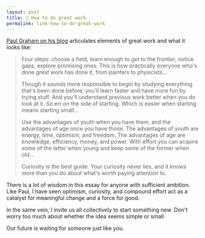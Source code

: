 ```yaml
---
layout: post
title: 🔗 How to do great work
permalink: link-how-to-do-great-work
---
```


[Paul Graham on his blog](http://www.paulgraham.com/greatwork.html) articulates elements of great work and what it looks like:

> Four steps: choose a field, learn enough to get to the frontier, notice gaps, explore promising ones. This is how practically everyone who's done great work has done it, from painters to physicists...
>
> Though it sounds more responsible to begin by studying everything that's been done before, you'll learn faster and have more fun by trying stuff. And you'll understand previous work better when you do look at it. So err on the side of starting. Which is easier when starting means starting small...
>
> Use the advantages of youth when you have them, and the advantages of age once you have those. The advantages of youth are energy, time, optimism, and freedom. The advantages of age are knowledge, efficiency, money, and power. With effort you can acquire some of the latter when young and keep some of the former when old...
>
> Curiosity is the best guide. Your curiosity never lies, and it knows more than you do about what's worth paying attention to.

There is a lot of wisdom in this essay for anyone with sufficient ambition. Like Paul, I have seen optimism, curiosity, and compound effort act as a catalyst for meaningful change and a force for good.

In the same vein, I invite us all collectively to start something new. Don't worry too much about whether the idea seems simple or small.

Our future is waiting for someone just like you.
